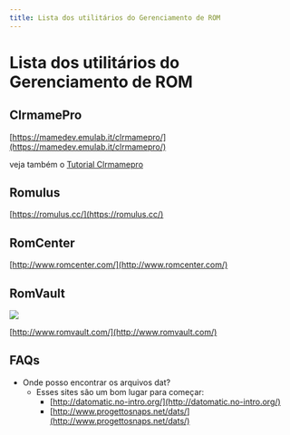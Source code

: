 ```yaml
---
title: Lista dos utilitários do Gerenciamento de ROM
---
```


# Lista dos utilitários do Gerenciamento de ROM

## ClrmamePro <a id="clrmamepro"></a>

​[https://mamedev.emulab.it/clrmamepro/](https://mamedev.emulab.it/clrmamepro/)​

veja também o [Tutorial Clrmamepro](tutorial-clrmamepro.md)​

## Romulus <a id="romulus"></a>

​[https://romulus.cc/](https://romulus.cc/)​

## RomCenter <a id="romcenter"></a>

​[http://www.romcenter.com/](http://www.romcenter.com/)​

## RomVault <a id="romvault"></a>

![](http://www.romvault.com/graphics/rv.png)

​[http://www.romvault.com/](http://www.romvault.com/)​

## FAQs <a id="faqs"></a>

* Onde posso encontrar os arquivos dat?
  * Esses sites são um bom lugar para começar:
    * ​[http://datomatic.no-intro.org/](http://datomatic.no-intro.org/)​
    * ​[http://www.progettosnaps.net/dats/](http://www.progettosnaps.net/dats/)​

